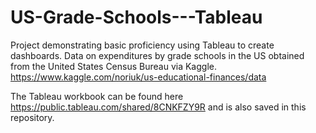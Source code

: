 # US-Grade-Schools---Tableau

Project demonstrating basic proficiency using Tableau to create dashboards.  Data on expenditures by grade schools in the US obtained from the United States Census Bureau via Kaggle.  https://www.kaggle.com/noriuk/us-educational-finances/data

The Tableau workbook can be found here https://public.tableau.com/shared/8CNKFZY9R and is also saved in this repository.
